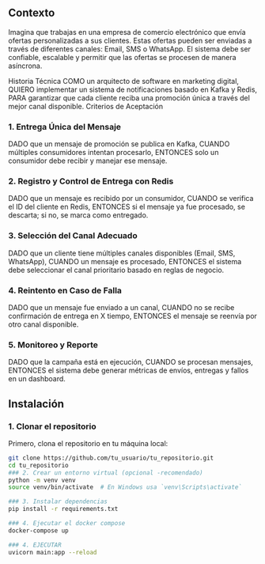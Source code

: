 ## Contexto
Imagina que trabajas en una empresa de comercio electrónico que envía ofertas personalizadas a sus clientes. Estas ofertas pueden ser enviadas a través de diferentes canales: Email, SMS o WhatsApp. El sistema debe ser confiable, escalable y permitir que las ofertas se procesen de manera asíncrona.




Historia Técnica
COMO un arquitecto de software en marketing digital,
QUIERO implementar un sistema de notificaciones basado en Kafka y Redis,
PARA garantizar que cada cliente reciba una promoción única a través del mejor canal disponible.
Criterios de Aceptación
### 1. Entrega Única del Mensaje
DADO que un mensaje de promoción se publica en Kafka,
CUANDO múltiples consumidores intentan procesarlo,
ENTONCES solo un consumidor debe recibir y manejar ese mensaje.

### 2. Registro y Control de Entrega con Redis
DADO que un mensaje es recibido por un consumidor,
CUANDO se verifica el ID del cliente en Redis,
ENTONCES si el mensaje ya fue procesado, se descarta; si no, se marca como entregado.

### 3. Selección del Canal Adecuado
DADO que un cliente tiene múltiples canales disponibles (Email, SMS, WhatsApp),
CUANDO un mensaje es procesado,
ENTONCES el sistema debe seleccionar el canal prioritario basado en reglas de negocio.

### 4. Reintento en Caso de Falla
DADO que un mensaje fue enviado a un canal,
CUANDO no se recibe confirmación de entrega en X tiempo,
ENTONCES el mensaje se reenvía por otro canal disponible.

### 5. Monitoreo y Reporte
DADO que la campaña está en ejecución,
CUANDO se procesan mensajes,
ENTONCES el sistema debe generar métricas de envíos, entregas y fallos en un dashboard.




## Instalación

### 1. Clonar el repositorio

Primero, clona el repositorio en tu máquina local:

```bash
git clone https://github.com/tu_usuario/tu_repositorio.git
cd tu_repositorio
### 2. Crear un entorno virtual (opcional -recomendado)
python -m venv venv
source venv/bin/activate  # En Windows usa `venv\Scripts\activate`

### 3. Instalar dependencias
pip install -r requirements.txt

### 4. Ejecutar el docker compose
docker-compose up

### 4. EJECUTAR 
uvicorn main:app --reload